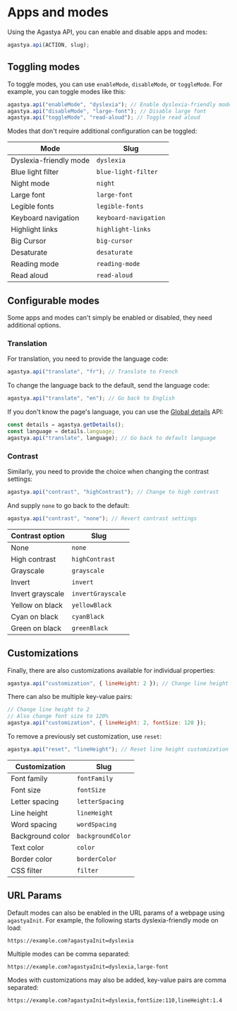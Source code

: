 # Apps and modes

Using the Agastya API, you can enable and disable apps and modes:

```js
agastya.api(ACTION, slug);
```

## Toggling modes

To toggle modes, you can use `enableMode`, `disableMode`, or `toggleMode`. For example, you can toggle modes like this:

```js
agastya.api("enableMode", "dyslexia"); // Enable dyslexia-friendly mode
agastya.api("disableMode", "large-font"); // Disable large font
agastya.api("toggleMode", "read-aloud"); // Toggle read aloud
```

Modes that don't require additional configuration can be toggled:

| Mode | Slug |
| ---- | ---- |
| Dyslexia-friendly mode | `dyslexia` |
| Blue light filter | `blue-light-filter` |
| Night mode | `night` |
| Large font | `large-font` |
| Legible fonts | `legible-fonts` |
| Keyboard navigation | `keyboard-navigation` |
| Highlight links | `highlight-links` |
| Big Cursor | `big-cursor` |
| Desaturate | `desaturate` |
| Reading mode | `reading-mode` |
| Read aloud | `read-aloud` |

## Configurable modes

Some apps and modes can't simply be enabled or disabled, they need additional options.

### Translation

For translation, you need to provide the language code:

```js
agastya.api("translate", "fr"); // Translate to French
```

To change the language back to the default, send the language code:

```js
agastya.api("translate", "en"); // Go back to English
```

If you don't know the page's language, you can use the [Global details](tracking.html#global-details) API:

```js
const details = agastya.getDetails();
const language = details.language;
agastya.api("translate", language); // Go back to default language
```

### Contrast

Similarly, you need to provide the choice when changing the contrast settings:

```js
agastya.api("contrast", "highContrast"); // Change to high contrast
```

And supply `none` to go back to the default:

```js
agastya.api("contrast", "none"); // Revert contrast settings
```

| Contrast option | Slug |
| --------------- | ---- |
| None | `none` |
| High contrast | `highContrast` |
| Grayscale | `grayscale` |
| Invert | `invert` |
| Invert grayscale | `invertGrayscale` |
| Yellow on black | `yellowBlack` |
| Cyan on black | `cyanBlack` |
| Green on black | `greenBlack` |

## Customizations

Finally, there are also customizations available for individual properties:

```js
agastya.api("customization", { lineHeight: 2 }); // Change line height to 2
```

There can also be multiple key-value pairs:

```js
// Change line height to 2
// Also change font size to 120%
agastya.api("customization", { lineHeight: 2, fontSize: 120 });
```

To remove a previously set customization, use `reset`:

```js
agastya.api("reset", "lineHeight"); // Reset line height customization
```

| Customization | Slug |
| ------------- | ---- |
| Font family | `fontFamily` |
| Font size | `fontSize` |
| Letter spacing | `letterSpacing` |
| Line height | `lineHeight` |
| Word spacing | `wordSpacing` |
| Background color | `backgroundColor` |
| Text color | `color` |
| Border color | `borderColor` |
| CSS filter | `filter` |

## URL Params

Default modes can also be enabled in the URL params of a webpage using `agastyaInit`. For example, the following starts dyslexia-friendly mode on load:

```
https://example.com?agastyaInit=dyslexia
```

Multiple modes can be comma separated:

```
https://example.com?agastyaInit=dyslexia,large-font
```

Modes with customizations may also be added, key-value pairs are comma separated:

```
https://example.com?agastyaInit=dyslexia,fontSize:110,lineHeight:1.4
```
